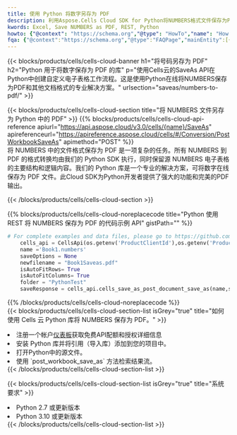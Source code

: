 ```yaml
---
title: 使用 Python 将数字另存为 PDF
description: 利用Aspose.Cells Cloud SDK for Python将NUMBERS格式文件保存为PDF格式文件。
kwords: Excel, Save NUMBERS as PDF, REST, Python
howto: {"@context": "https://schema.org","@type": "HowTo","name": "How to save NUMBERS as PDF using the Cells Cloud Python library.","description": "How to save NUMBERS as PDF using the Cells Cloud Python library.","image": {"@type": "ImageObject"},"url": "/python/saveas/numbers-to-pdf/","step": [{ "@type": "HowToStep","name": "How to save NUMBERS as PDF using the Cells Cloud Python library. step 1", "image": {"@type": "ImageObject",},"url": "/python/saveas/numbers-to-pdf/","text": "Register an account at <a href='https://dashboard.aspose.cloud/'>Dashboard</a> to get free API quota & authorization details",},{ "@type": "HowToStep","name": "How to save NUMBERS as PDF using the Cells Cloud Python library. step 1", "image": {"@type": "ImageObject",},"url": "/python/saveas/numbers-to-pdf/","text": "Install Python library and add the reference (import the library) to your project.",},{ "@type": "HowToStep","name": "How to save NUMBERS as PDF using the Cells Cloud Python library. step 1", "image": {"@type": "ImageObject",},"url": "/python/saveas/numbers-to-pdf/","text": "Open the source file in Python.",},{ "@type": "HowToStep","name": "How to save NUMBERS as PDF using the Cells Cloud Python library. step 1", "image": {"@type": "ImageObject",},"url": "/python/saveas/numbers-to-pdf/","text": "Use the `post_workbook_save_as` method to retrieve the resulting stream.",}, ],"supply": {"@type": "HowToSupply","name": "document"},"tool": [{"@type": "HowToTool","name": "PyCharm, Visual Studio Code, Sublime, Eclipse"},{"@type": "HowToTool","name": "Aspose Cells"}],"totalTime": "PT6M"}
fqa: {"@context":"https://schema.org","@type":"FAQPage","mainEntity":[{"@type":"Question","name":"Why save file as other formats file in C# using REST API?","acceptedAnswer":{"@type":"Answer","text":"Documents are encoded in many ways, and some files may be incompatible with the software you use. To open and read such files, just save them as appropriate file formats.<br/><ol><li>Install .NET SDK and add the reference (import the library) to your project.</li><li>Open the source file in C# using REST API.</li><li>Call the PostWorkbookSaveAsRequest() method, passing an output filename with required extension.</li><li>Get the result of save as a separate file.</li></ol>"}},{"@type":"Question","name":"What file formats can I save as with your C# library?","acceptedAnswer":{"@type":"Answer","text":"We support a variety of file formats for conversion using .NET library, including XLSX, Excel, xls , PDF, CSV, HTML, Markdown, XML, PNG, JPG, TIFF, Json, TXT and many more."}},{"@type":"Question","name":"What is the maximum allowed file size for conversion using this .NET library?","acceptedAnswer":{"@type":"Answer","text":"There are no file size limits for format conversions using .NET library."}}]}
---
```

{{< blocks/products/cells/cells-cloud-banner h1="将号码另存为 PDF" h2="Python 用于将数字保存为 PDF 的库" p="使用Cells云的SaveAs API在Python中创建自定义电子表格工作流程。这是使用Python在线将NUMBERS保存为PDF和其他文档格式的专业解决方案。" urlsection="saveas/numbers-to-pdf/" >}}

{{< blocks/products/cells/cells-cloud-section title="将 NUMBERS 文件另存为 Python 中的 PDF" >}}
{{% blocks/products/cells/cells-cloud-api-reference apiurl="https://api.aspose.cloud/v3.0/cells/{name}/SaveAs" apireferenceurl="https://apireference.aspose.cloud/cells/#/Conversion/PostWorkbookSaveAs" apimethod="POST" %}}
<br/>
将 NUMBERS 中的文件格式保存为 PDF 是一项复杂的任务。所有 NUMBERS 到 PDF 的格式转换均由我们的 Python SDK 执行，同时保留源 NUMBERS 电子表格的主要结构和逻辑内容。我们的 Python 库是一个专业的解决方案，可将数字在线保存为 PDF 文件。此Cloud SDK为Python开发者提供了强大的功能和完美的PDF输出。

{{< /blocks/products/cells/cells-cloud-section >}}

{{% blocks/products/cells/cells-cloud-noreplacecode title="Python 使用 REST 将 NUMBERS 保存为 PDF 的代码示例 API" gistPath="" %}}
  
```python
# For complete examples and data files, please go to https://github.com/aspose-cells-cloud/aspose-cells-cloud-python/
    cells_api = CellsApi(os.getenv('ProductClientId'),os.getenv('ProductClientSecret'))
    name ='Book1.numbers'    
    saveOptions = None
    newfilename = "Book1Saveas.pdf"
    isAutoFitRows= True
    isAutoFitColumns= True
    folder = "PythonTest"
    saveResponse = cells_api.cells_save_as_post_document_save_as(name,save_options=saveOptions, newfilename=(folder +'/' + newfilename),folder=folder)
```
  
{{% /blocks/products/cells/cells-cloud-noreplacecode %}}
<br/>
{{< blocks/products/cells/cells-cloud-section-list isGrey="true" title="如何使用 Cells 云 Python 库将 NUMBERS 保存为 PDF。" >}}
<li>注册一个帐户<a href="https://dashboard.aspose.cloud/">仪表板</a>获取免费API配额和授权详细信息</li>
<li>安装 Python 库并将引用（导入库）添加到您的项目中。</li>
<li>打开Python中的源文件。</li>
<li>使用 `post_workbook_save_as` 方法检索结果流。</li>
{{< /blocks/products/cells/cells-cloud-section-list >}}

{{< blocks/products/cells/cells-cloud-section-list isGrey="true" title="系统要求" >}}
<li>Python 2.7 或更新版本</li>
<li>Python 3.10 或更新版本</li>
{{< /blocks/products/cells/cells-cloud-section-list >}}
